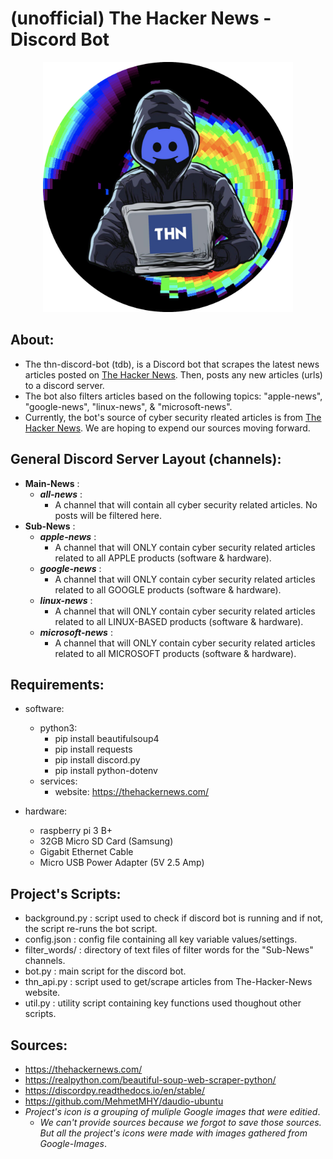 # (unofficial) The Hacker News - Discord Bot

<p align="center">
  <img width="400" alt="profile" src="./assets/imgs/server-icon.png">
</p>

## About:
- The thn-discord-bot (tdb), is a Discord bot that scrapes the latest news articles posted on [The Hacker News](https://thehackernews.com/). Then, posts any new articles (urls) to a discord server.
- The bot also filters articles based on the following topics: "apple-news", "google-news", "linux-news", & "microsoft-news".
- Currently, the bot's source of cyber security rleated articles is from [The Hacker News](https://thehackernews.com/). We are hoping to expend our sources moving forward.

## General Discord Server Layout (channels):
- **Main-News** :
    - **_all-news_** : 
      - A channel that will contain all cyber security related articles. No posts will be filtered here.
- **Sub-News** :
    - **_apple-news_** :
      - A channel that will ONLY contain cyber security related articles related to all APPLE products (software & hardware).
    - **_google-news_** :
      - A channel that will ONLY contain cyber security related articles related to all GOOGLE products (software & hardware).
    - **_linux-news_** :
      - A channel that will ONLY contain cyber security related articles related to all LINUX-BASED products (software & hardware).
    - **_microsoft-news_** :
      - A channel that will ONLY contain cyber security related articles related to all MICROSOFT products (software & hardware).

## Requirements:
- software:
  - python3:
      - pip install beautifulsoup4
      - pip install requests
      - pip install discord.py
      - pip install python-dotenv
  - services:
      - website: https://thehackernews.com/

- hardware:
  - raspberry pi 3 B+
  - 32GB Micro SD Card (Samsung)
  - Gigabit Ethernet Cable
  - Micro USB Power Adapter (5V 2.5 Amp) 

## Project's Scripts:
- background.py : script used to check if discord bot is running and if not, the script re-runs the bot script.
- config.json : config file containing all key variable values/settings.
- filter_words/ : directory of text files of filter words for the "Sub-News" channels.
- bot.py : main script for the discord bot.
- thn_api.py : script used to get/scrape articles from The-Hacker-News website.
- util.py : utility script containing key functions used thoughout other scripts.

## Sources:
- https://thehackernews.com/
- https://realpython.com/beautiful-soup-web-scraper-python/
- https://discordpy.readthedocs.io/en/stable/
- https://github.com/MehmetMHY/daudio-ubuntu
- <em>Project's icon is a grouping of muliple Google images that were editied</em>.
  - <em>We can't provide sources because we forgot to save those sources. But all the project's icons were made with images gathered from Google-Images</em>.
